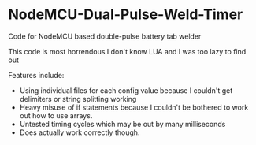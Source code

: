# NodeMCU-Dual-Pulse-Weld-Timer
Code for NodeMCU based double-pulse battery tab welder

This code is most horrendous
I don't know LUA and I was too lazy to find out

Features include:
* Using individual files for each config value because I couldn't get delimiters or string splitting working
* Heavy misuse of if statements because I couldn't be bothered to work out how to use arrays.
* Untested timing cycles which may be out by many milliseconds
* Does actually work correctly though.




